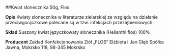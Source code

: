 ##Kwiat słonecznika 50g, Flos

**Opis** Kwiaty słonecznika w literaturze zielarskiej ze względu na działanie przeciwgorączkowe polecane są w tzw. infekcjach przeziębieniowych. 

**Skład** Suszony kwiat języczkowaty słonecznika (Helianthi flos) 100%

**Producent** Zakład Konfekcjonowania Ziół „FLOS” Elżbieta i Jan Głąb Spółka Jawna, Mokrsko 118, 98-345 Mokrsko